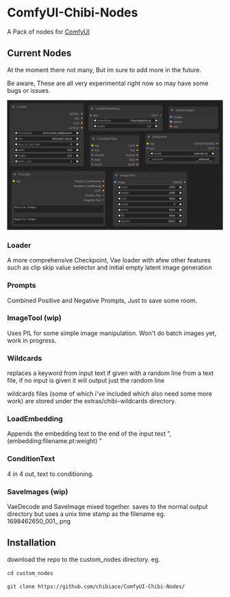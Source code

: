 # ComfyUI-Chibi-Nodes

A Pack of nodes for [ComfyUI](https://github.com/comfyanonymous/ComfyUI)

## Current Nodes

At the moment there not many, But im sure to add more in the future.

Be aware, These are all very experimental right now so may have some bugs or issues.

![screenshot of current nodes](https://github.com/chibiace/ComfyUI-Chibi-Nodes/blob/main/screenshot.png)

### Loader

A more comprehensive Checkpoint, Vae loader with afew other features such as clip skip value selector and initial empty latent image generation


### Prompts

Combined Positive and Negative Prompts, Just to save some room.


### ImageTool (wip)

Uses PIL for some simple image manipulation. Won't do batch images yet, work in progress.


### Wildcards

replaces a keyword from input text if given with a random line from a text file, if no input is given it will output just the random line

wildcards files (some of which i've included which also need some more work) are stored under the extras/chibi-wildcards directory.


### LoadEmbedding

Appends the embedding text to the end of the input text ", (embedding:filename.pt:weight) "


### ConditionText

4 in 4 out, text to conditioning.


### SaveImages (wip)

VaeDecode and SaveImage mixed together. saves to the normal output directory but uses a unix time stamp as the filename eg. 1698462650_001_.png


## Installation

download the repo to the custom_nodes directory. eg.

`cd custom_nodes`

`git clone https://github.com/chibiace/ComfyUI-Chibi-Nodes/`
